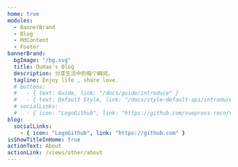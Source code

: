 ```yaml
---
home: true
modules:
  - BannerBrand
  - Blog
  - MdContent
  - Footer
bannerBrand:
  bgImage: "/bg.svg"
  title: OuHao's Blog
  description: 分享生活中的每个瞬间。
  tagline: Enjoy life , share love.
  # buttons:
  #   - { text: Guide, link: "/docs/guide/introduce" }
  #   - { text: Default Style, link: "/docs/style-default-api/introduce", type: "plain" }
  # socialLinks:
  #   - { icon: "LogoGithub", link: "https://github.com/vuepress-reco/vuepress-theme-reco" }
blog:
  socialLinks:
    - { icon: "LogoGithub", link: "https://github.com" }
isShowTitleInHome: true
actionText: About
actionLink: /views/other/about
---
```


<!-- ## 快速开始

**npx**

```bash
# 初始化，并选择 2.x
npx @vuepress-reco/theme-cli init
```

**npm**

```bash
# 初始化，并选择 2.x
npm install @vuepress-reco/theme-cli@1.0.7 -g
theme-cli init
```

**yarn**

```bash
# 初始化，并选择 2.x
yarn global add @vuepress-reco/theme-cli@1.0.7
theme-cli init
``` -->
